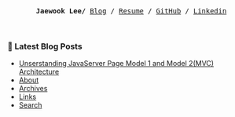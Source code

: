 <p><pre align="center">
<strong>Jaewook Lee/</strong> <a href="https://lee-jaewook.github.io">Blog</a> / <a href="https://lee-jaewook.github.io/resumecard/">Resume</a> / <a href="https://github.com/lee-jaewook">GitHub</a> / <a href="https://www.linkedin.com/in/lee-jaewook/">Linkedin</a></pre></p>

<br>

### 📕 Latest Blog Posts 
<!-- BLOG-POST-LIST:START -->
- [Unserstanding JavaServer Page Model 1 and Model 2&lpar;MVC&rpar; Architecture](https://lee-jaewook.github.io/p/mvc-architecture/)
- [About](https://lee-jaewook.github.io/about/)
- [Archives](https://lee-jaewook.github.io/archives/)
- [Links](https://lee-jaewook.github.io/links/)
- [Search](https://lee-jaewook.github.io/search/)
<!-- BLOG-POST-LIST:END --><br>
